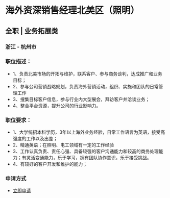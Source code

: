 
# 海外资深销售经理北美区（照明）
## 全职  |  业务拓展类
### 浙江 - 杭州市

### 职位描述：
- 1、负责北美市场的开拓与维护，联系客户、参与商务谈判，达成推广和业务目标；
- 2、参与公司营销战略规划，负责海外营销活动，组织、实施和团队的日常管理工作
- 3、搜集目标客户信息，参与行业内大型展会，拜访客户并洽谈业务；
- 4、整合平台资源，提升公司的行业影响力。

### 职位要求：
- 1、大学统招本科学历，3年以上海外业务经验，日常工作语言为英语，接受高强度的工作以及出差；
- 2、精通英语；在照明、电工领域有一定的工作经验
- 3、工作认真负责、责任心强、具备较强的客户沟通能力和较高的商务处理能力；有灵活变通能力，乐于学习，拥有团队协作意识，乐于接受挑战。
- 4、有较好的客户开发和维护的能力；
### 申请方式
- <a href="mailto:hr@tuya.com?subject=求职简历-海外资深销售经理北美区（照明）-来自GitHub">立即申请</a>